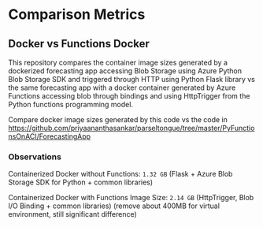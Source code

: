 # Comparison Metrics

## Docker vs Functions Docker

This repository compares the container image sizes generated by a dockerized forecasting app accessing Blob Storage using Azure Python Blob Storage SDK and triggered through HTTP using Python Flask library vs the same forecasting app with a docker container generated by Azure Functions accessing blob through bindings and using HttpTrigger from the Python functions programming model.

Compare docker image sizes generated by this code vs the code in https://github.com/priyaananthasankar/parseltongue/tree/master/PyFunctionsOnACI/ForecastingApp

### Observations

Containerized Docker without Functions: `1.32 GB` (Flask + Azure Blob Storage SDK for Python + common libraries)

Containerized Docker with Functions Image Size: `2.14 GB` (HttpTrigger, Blob I/O Binding + common libraries) 
(remove about 400MB for virtual environment, still significant difference)

